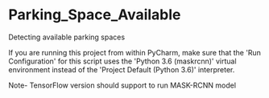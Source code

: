 # Parking_Space_Available
Detecting available parking spaces

If you are running this project from within PyCharm, make sure that the 'Run Configuration' for this script
uses the 'Python 3.6 (maskrcnn)' virtual environment instead of the 'Project Default (Python 3.6)' interpreter.

Note- TensorFlow version should support to run MASK-RCNN model
